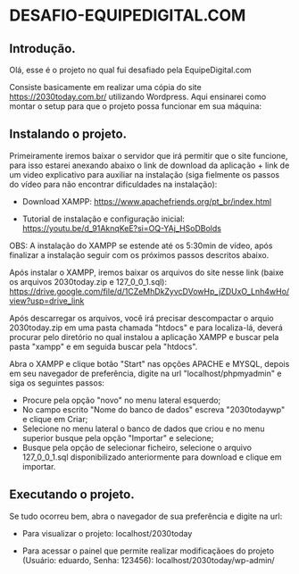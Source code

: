 # DESAFIO-EQUIPEDIGITAL.COM

## Introdução.

Olá, esse é o projeto no qual fui desafiado pela EquipeDigital.com

Consiste basicamente em realizar uma cópia do site https://2030today.com.br/ utilizando Wordpress. Aqui ensinarei como montar o setup para que o projeto possa funcionar em sua máquina:

## Instalando o projeto.

Primeiramente iremos baixar o servidor que irá permitir que o site funcione, para isso estarei anexando abaixo o link de download da aplicação + link de um video explicativo para auxiliar na instalação (siga fielmente os passos do vídeo para não encontrar dificuldades na instalação):


- Download XAMPP: https://www.apachefriends.org/pt_br/index.html

- Tutorial de instalação e configuração inicial: https://youtu.be/d_91AknqKeE?si=OQ-YAj_HSoDBolds

OBS: A instalação do XAMPP se estende até os 5:30min de vídeo, após finalizar a instalação seguir com os próximos passos descritos abaixo.


Após instalar o XAMPP, iremos baixar os arquivos do site nesse link (baixe os arquivos 2030today.zip e 127_0_0_1.sql):  https://drive.google.com/file/d/1CZeMhDkZyvcDVowHp_jZDUxO_Lnh4wHo/view?usp=drive_link

Após descarregar os arquivos, você irá precisar descompactar o arquio 2030today.zip em uma pasta chamada "htdocs" e para localiza-lá, deverá procurar pelo diretório no qual instalou a aplicação XAMPP e buscar pela pasta "xampp" e em seguida buscar pela "htdocs".

Abra o XAMPP e clique botão "Start" nas opções APACHE e MYSQL, depois em seu navegador de preferência, digite na url "localhost/phpmyadmin" e siga os seguintes passos:

- Procure pela opção "novo" no menu lateral esquerdo;
- No campo escrito "Nome do banco de dados" escreva "2030todaywp" e clique em Criar;
- Selecione no menu lateral o banco de dados que criou e no menu superior busque pela opção "Importar" e selecione;
- Busque pela opção de selecionar ficheiro, selecione o arquivo 127_0_0_1.sql disponibilizado anteriormente para download e clique em importar.


## Executando o projeto.

Se tudo ocorreu bem, abra o navegador de sua preferência e digite na url:

- Para visualizar o projeto: localhost/2030today

- Para acessar o painel que permite realizar modificaçãoes do projeto (Usuário: eduardo, Senha: 123456): localhost/2030today/wp-admin/


